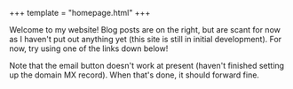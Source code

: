 +++
template = "homepage.html"
+++

Welcome to my website! Blog posts are on the right, but are scant for now as I haven't put out anything yet (this site is still in initial development). For now, try using one of the links down below!

Note that the email button doesn't work at present (haven't finished setting up the domain MX record). When that's done, it should forward fine.
